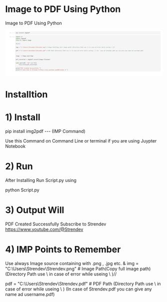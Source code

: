 # Image to PDF Using Python

Image to PDF Using Python

![""](https://github.com/Stren-Dev/Image-to-PDF/blob/main/Image.png?raw=true)

# Installtion 

# 1) Install   

pip install img2pdf   --- (IMP Command)

Use this Command on Command Line or terminal if you are using Juypter Notebook

# 2) Run

After Installing Run Script.py using 

python Script.py

# 3) Output Will

PDF Created Successfully 
 Subscribe to Strendev  https://www.youtube.com/@Strendev 

# 4) IMP Points to Remember 

Use always Image source containing with .png , .jpg etc.
&
img = "C:\\Users\\Strendev\\Strendev.png" # Image Path(Copy full image path) (Directory Path use \\ in case of error while useing \ )// 

pdf = "C:\\Users\\Strendev\\Strendev.pdf" # PDF Path (Directory Path use \\ in case of error while useing \ ) (In  case of Strendev.pdf you can give any name ad username.pdf)






